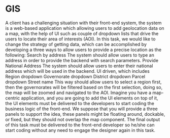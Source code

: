 # GIS
A client has a challenging situation with their front-end system, the system is a web-based application which allowing users to add geolocation data on a map, with the help of UI such as couple of dropdown lists that drive the users to locate their area of interests (AOI). In this task, we would like to change the strategy of getting data, which can be accomplished by developing a three ways to allow users to provide a precise location as the following: Search by address The system should allow users to type an address in order to provide the backend with search parameters. Provide National Address The system should allow users to enter their national address which will be used in the backend. UI driven, which includes Region dropdown Governorate dropdown District dropdown Parcel dropdown Street name This way should allow users to select a region first, then the governorates will be filtered based on the first selection, doing so, the map will be zoomed and navigated to the AOI.   Imagine you have a map-centric application, and you are going to add the UI elements on top of it, the UI elements must be delivered to the developers to start coding the business logic of the front-end. We suppose that you will provide a three panels to support the idea, these panels might be floating around, dockable, or fixed, but they should not overlap the map component.   The final output of this task must be delivered to the front-end developer so he/she can start coding without any need to engage the designer again in this task.
